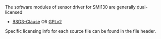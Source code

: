 The software modules of sensor driver for SMI130 are generally dual-licensed
* [BSD3-Clause](LICENSE-BSD) OR [GPLv2](LICENSE-GPL)

Specific licensing info for each source file can be found in the file header.
